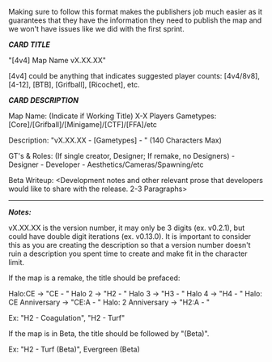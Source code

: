 Making sure to follow this format makes the publishers job much easier as it guarantees that they have the information they need to publish the map and we won't have issues like we did with the first sprint. 

***CARD TITLE***

"[4v4] Map Name vX.XX.XX"

[4v4] could be anything that indicates suggested player counts: [4v4/8v8], [4-12], [BTB], [Grifball], [Ricochet], etc.

***CARD DESCRIPTION***

Map Name: <Map Name> (Indicate if Working Title)
X-X Players 
Gametypes: [Core]/[Grifball]/[Minigame]/[CTF]/[FFA]/etc

Description: "vX.XX.XX - [Gametypes] - <Description>" (140 Characters Max)

GT's & Roles: (If single creator, Designer; If remake, no Designers)
<GT> - Designer 
<GT> - Developer
<GT> - Aesthetics/Cameras/Spawning/etc

Beta Writeup: <Development notes and other relevant prose that developers would like to share with the release. 2-3 Paragraphs>
_____________________________________________________________________

***Notes:***

vX.XX.XX is the version number, it may only be 3 digits (ex. v0.2.1), but could have double digit iterations (ex. v0.13.0). It is important to consider this as you are creating the description so that a version number doesn't ruin a description you spent time to create and make fit in the character limit.

If the map is a remake, the title should be prefaced:

Halo:CE -> "CE - "
Halo 2 -> "H2 - "
Halo 3 -> "H3 - "
Halo 4 -> "H4 - "
Halo: CE Anniversary -> "CE:A - "
Halo: 2 Anniversary -> "H2:A - "

Ex: "H2 - Coagulation", "H2 - Turf"

If the map is in Beta, the title should be followed by "(Beta)".

Ex: "H2 - Turf (Beta)", Evergreen (Beta)
